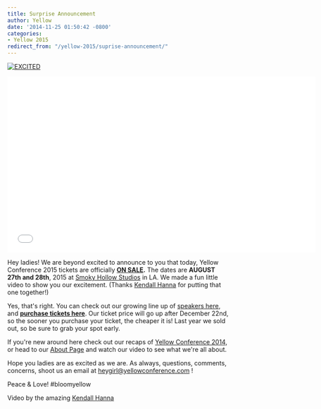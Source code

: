 ```yaml
---
title: Surprise Announcement
author: Yellow
date: '2014-11-25 01:50:42 -0800'
categories:
- Yellow 2015
redirect_from: "/yellow-2015/suprise-announcement/"
---
```


[![EXCITED](https://yellow-blog-images.imgix.net/2014/11/EXCITED.jpg)](https://yellow-blog-images.imgix.net/2014/11/EXCITED.jpg)

<iframe src="//player.vimeo.com/video/112790173" width="700" height="400" frameborder="0" webkitallowfullscreen="" mozallowfullscreen="" allowfullscreen=""></iframe>

Hey ladies! We are beyond excited to announce to you that today, Yellow Conference 2015 tickets are officially **[ON SALE](https://ti.to/yellowconference/yellow-conference-2015?release_id=f1esygsvj2a).** The dates are **AUGUST 27th and 28th**, 2015 at [Smoky Hollow Studios](http://smokyhollowstudios.com/) in LA. We made a fun little video to show you our excitement. (Thanks [Kendall Hanna](http://www.kendallhanna.com/) for putting that one together!)

Yes, that's right. You can check out our growing line up of [speakers here](http://yellowconference.com/home/2015-speakers/), and **[purchase tickets here](https://ti.to/yellowconference/yellow-conference-2015?release_id=f1esygsvj2a)**. Our ticket price will go up after December 22nd, so the sooner you purchase your ticket, the cheaper it is! Last year we sold out, so be sure to grab your spot early.

If you're new around here check out our recaps of [Yellow Conference 2014](http://yellowconference.com/category/yellow-2014/), or head to our [About Page](http://yellowconference.com/home/about-us/) and watch our video to see what we're all about.

Hope you ladies are as excited as we are. As always, questions, comments, concerns, shoot us an email at heygirl@yellowconference.com !

Peace & Love! #bloomyellow

Video by the amazing [Kendall Hanna](http://www.kendallhanna.com/)
